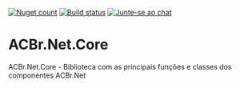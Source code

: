 [![Nuget count](http://img.shields.io/nuget/v/ACBr.Net.Core.svg)](https://www.nuget.org/packages/ACBr.Net.Core/) 
[![Build status](https://ci.appveyor.com/api/projects/status/67i6g4a3uhq0jpbn?svg=true)](https://ci.appveyor.com/project/rftd/acbr-net-core)
[![Junte-se ao chat](https://img.shields.io/badge/Chat%20on-Discord-purple.svg)](https://discord.com/invite/brdmJ7Yv6w)

ACBr.Net.Core
=============
ACBr.Net.Core - Biblioteca com as principais funções e classes dos componentes ACBr.Net

